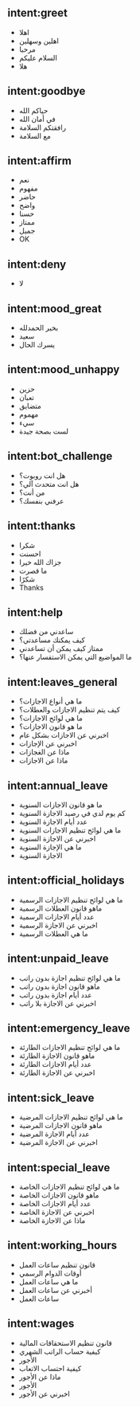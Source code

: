 ## intent:greet
- اهلا
- اهلين وسهلين
- مرحبا
- السلام عليكم
- هلا

## intent:goodbye
- حياكم الله
- في أمان الله
- رافقتكم السلامة
- مع السلامة

## intent:affirm
- نعم
- مفهوم
- حاضر
- واضح
- حسنا
- ممتاز
- جميل
- OK

## intent:deny
- لا

## intent:mood_great
- بخير الحمدلله
- سعيد
- يسرك الحال

## intent:mood_unhappy
- حزين
- تعبان
- متضايق
- مهموم
- سيء
- لست بصحة جيدة

## intent:bot_challenge
- هل انت روبوت؟
- هل انت متحدث آلي؟
- من أنت؟
- عرفني بنفسك؟

## intent:thanks
- شكرا
- احسنت
- جزاك الله خيرا
- ما قصرت
- شكرًا
- Thanks

## intent:help
- ساعدني من فضلك
- كيف يمكنك مساعدتي؟
- ممتاز كيف يمكن أن تساعدني
- ما المواضيع التي يمكن الاستفسار عنها؟

## intent:leaves_general
- ما هي أنواع الاجازات؟
- كيف يتم تنظيم الاجازات والعطلات؟
- ما هي لوائح الاجازات؟
- ما هو قانون الاجازات؟
- اخبرني عن الاجازات بشكل عام
- اخبرني عن اﻹجازات
- ماذا عن الغجازات
- ماذا عن الاجازات

## intent:annual_leave
- ما هو قانون الاجازات السنوية
- كم يوم لدي في رصيد الاجازة السنوية
- عدد أيام الاجازة السنوية
- ما هي لوائح تنظيم الاجازات السنوية
- اخبرني عن الاجازة السنوية
- ما هي الإجازة السنوية
- الاجازة السنوية

## intent:official_holidays
- ما هي لوائح تنظيم الاجازات الرسمية
- ماهو قانون العطلات الرسمية
- عدد أيام الاجازات الرسمية
- اخبرني عن الاجازة الرسمية
- ما هي العطلات الرسمية

## intent:unpaid_leave
- ما هي لوائح تنظيم اجازة بدون راتب
- ماهو قانون اجازة بدون راتب
- عدد أيام اجازة بدون راتب
- اخبرني عن الاجازة بلا راتب

## intent:emergency_leave
- ما هي لوائح تنظيم الاجازات الطارئة
- ماهو قانون الاجازة الطارئة
- عدد أيام الاجازات الطارئة
- اخبرني عن الاجازة الطارئة

## intent:sick_leave
- ما هي لوائح تنظيم الاجازات المرضية
- ماهو قانون الاجازات المرضية
- عدد أيام الاجازة المرضية
- اخبرني عن الاجازة المرضية

## intent:special_leave
- ما هي لوائح تنظيم الاجازات الخاصة
- ماهو قانون الاجازات الخاصة
- عدد أيام الاجازات الخاصة
- اخبرني عن الاجازة الخاصة
- ماذا عن الاجازة الخاصة

## intent:working_hours
- قانون تنظيم ساعات العمل
- أوقات الدوام الرسمي
- ما هي ساعات العمل
- أخبرني عن ساعات العمل
- ساعات العمل

## intent:wages
- قانون تنظيم الاستحقاقات المالية
- كيفية حساب الراتب الشهري
- اﻷجور
- كيفية احتساب الاتعاب
- ماذا عن اﻷجور
- الأجور
- اخبرني عن اﻷجور
